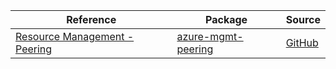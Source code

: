 | Reference | Package | Source |
|---|---|---|
|[Resource Management - Peering](mgmt-peering-readme.md)|[azure-mgmt-peering](https://pypi.org/project/azure-mgmt-peering)|[GitHub](https://github.com/Azure/azure-sdk-for-python)|
